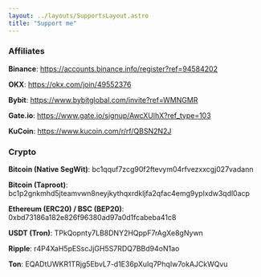 ```yaml
---
layout: ../layouts/SupportsLayout.astro
title: "Support me"
---
```


### Affiliates

**Binance**: https://accounts.binance.info/register?ref=94584202

**OKX**: https://okx.com/join/49552376

**Bybit**: https://www.bybitglobal.com/invite?ref=WMNGMR

**Gate.io**: https://www.gate.io/signup/AwcXUlhX?ref_type=103

**KuCoin**: https://www.kucoin.com/r/rf/QBSN2N2J

### Crypto

**Bitcoin (Native SegWit)**: bc1qquf7zcg90f2ftevym04rfvezxxcgj027vadann

**Bitcoin (Taproot)**:
bc1p2gnkmhd5jteamvwn8neyjkythqxrdkljfa2qfac4emg9yplxdw3qdl0acp

**Ethereum (ERC20) / BSC (BEP20)**: 0xbd73186a182e826f96380ad97a0d1fcabeba41c8

**USDT (Tron)**: TPkQopnty7LB8DNY2HQppF7rAgXe8gNywn

**Ripple**: r4P4XaH5pESscJjGH5S7RDQ7BBd94oN1ao

**Ton**: EQADtUWKR1TRjg5EbvL7-d1E36pXuIq7PhqIw7okAJCkWQvu
